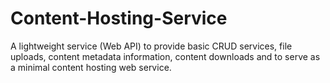 Content-Hosting-Service
=======================

A lightweight service (Web API) to provide basic CRUD services, file uploads, content metadata information, content downloads and to serve as a minimal content hosting web service.
